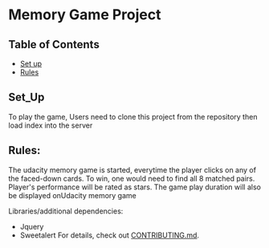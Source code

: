 # Memory Game Project

## Table of Contents

* [Set up](#Set_Up)
* [Rules](#Rules)

## Set_Up
 To play the game, Users need to clone this project from the repository then load index into the server
## Rules:
The udacity memory game is started, everytime the player clicks on any of the faced-down cards. To win,
one would need to find all 8 matched pairs. Player's performance will be rated as stars. The game play duration will also be displayed onUdacity memory game

Libraries/additional dependencies:
 - Jquery
 - Sweetalert 
For details, check out [CONTRIBUTING.md](CONTRIBUTING.md).
